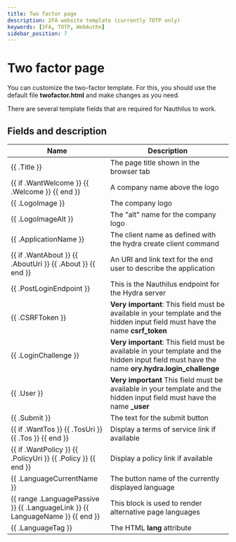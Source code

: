 ```yaml
---
title: Two factor page
description: 2FA website template (currently TOTP only)
keywords: [2FA, TOTP, WebAuthn]
sidebar_position: 7
---
```

# Two factor page

You can customize the two-factor template. For this, you should use the default file **twofactor.html** and make changes
as you need.

There are several template fields that are required for Nauthilus to work.

## Fields and description

| Name                                                                                          | Description                                                                                                                                         |
|-----------------------------------------------------------------------------------------------|-----------------------------------------------------------------------------------------------------------------------------------------------------|
| \{\{ .Title \}\}                                                                              | The page title shown in the browser tab                                                                                                             |
| \{\{ if .WantWelcome \}\} \{\{ .Welcome \}\} \{\{ end \}\}                                    | A company name above the logo                                                                                                                       |
| \{\{ .LogoImage \}\}                                                                          | The company logo                                                                                                                                    |
| \{\{ .LogoImageAlt \}\}                                                                       | The "alt" name for the company logo                                                                                                                 |
| \{\{ .ApplicationName \}\}                                                                    | The client name as defined with the hydra create client command                                                                                     |
| \{\{ if .WantAbout \}\} \{\{ .AboutUri \}\} \{\{ .About \}\} \{\{ end \}\}                    | An URI and link text for the end user to describe the application                                                                                   |
| \{\{ .PostLoginEndpoint \}\}                                                                  | This is the Nauthilus endpoint for the Hydra server                                                                                                 |
| \{\{ .CSRFToken \}\}                                                                          | **Very important**: This field must be available in your template and the hidden input field must have the name **csrf_token**                      |
| \{\{ .LoginChallenge \}\}                                                                     | **Very important**: This field must be available in your template and the hidden input field must have the name **ory.hydra.login_challenge**       |
| \{\{ .User \}\}                                                                               | **Very important** This field must be available in your template and the hidden input field must have the name **_user** |
| \{\{ .Submit \}\}                                                                             | The text for the submit button                                                                                                                      |
| \{\{ if .WantTos \}\} \{\{ .TosUri \}\} \{\{ .Tos \}\} \{\{ end \}\}                          | Display a terms of service link if available                                                                                                        |
| \{\{ if .WantPolicy \}\} \{\{ .PolicyUri \}\} \{\{ .Policy \}\} \{\{ end \}\}                 | Display a policy link if available                                                                                                                  |
| \{\{ .LanguageCurrentName \}\}                                                                | The button name of the currently displayed language                                                                                                 |
| \{\{ range .LanguagePassive \}\} \{\{ .LanguageLink \}\} \{\{ LanguageName \}\} \{\{ end \}\} | This block is used to render alternative page languages                                                                                             | 
| \{\{ .LanguageTag \}\}                                                                        | The HTML **lang** attribute                                                                                                                         |
